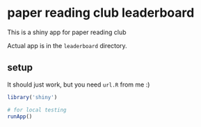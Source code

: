 # paper reading club leaderboard

This is a shiny app for paper reading club

Actual app is in the `leaderboard` directory.

## setup

It should just work, but you need `url.R` from me :)

```r
library('shiny')

# for local testing
runApp()
```
